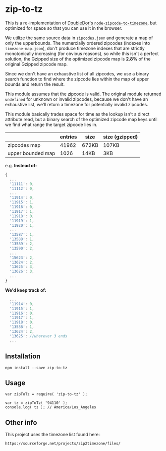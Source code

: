 # zip-to-tz

This is a re-implementation of [DoubleDor's `node-zipcode-to-timezone`](https://github.com/DoubleDor/node-zipcode-to-timezone), but optimized for space so that you can use it in the browser.

We utilize the same source data in `zipcodes.json` and generate a map of only the upperbounds. The numercially ordered zipcodes (indexes into `timezone-map.json`), don't produce timezone indexes that are strictly monotonically increasing (for obvious reasons), so while this isn't a perfect solution, the Gzipped size of the optimized zipcode map is **2.8%** of the original Gzipped zipcode map.

Since we don't have an exhaustive list of all zipcodes, we use a binary search function to find where the zipcode lies within the map of upper bounds and return the result.

This module assumes that the zipcode is valid. The original module returned `undefined` for unknown or invalid zipcodes, because we don't have an exhaustive list, we'll return a timezone for potentially invalid zipcodes.

This module basically trades space for time as the lookup isn't a direct attribute read, but a binary search of the optimized zipcode map keys until we find what range the target zipcode lies in.



|                   | entries | size  | size (gzipped) |
|-------------------|---------|-------|----------------|
| zipcodes map      | 41962   | 672KB | 107KB          |
| upper bounded map | 1026    | 14KB  | 3KB            |

e.g.
**Instead of:**
```javascript
{
  ...
  '11111': 0,
  '11112': 0,
  ...
  '11914': 0,
  '11915': 1,
  '11916': 0,
  '11917': 1,
  '11918': 0,
  '11919': 1,
  '11920': 1,
  ...
  '13587': 1,
  '13588': 1,
  '13589': 2,
  '13590': 2,
  ...
  '15623': 2,
  '13624': 2,
  '13625': 3,
  '13626': 3,
  ...
}
```
**We'd keep track of:**
```javascript
  ...
  '11914': 0,
  '11915': 1,
  '11916': 0,
  '11917': 1,
  '11918': 0,
  '13588': 1,
  '13624': 2,
  '13625': //wherever 3 ends
  ...

```

## Installation

```
npm install --save zip-to-tz
```

## Usage

```
var zipToTz = require( 'zip-to-tz' );

var tz = zipToTz( '94110' );
console.log( tz ); // America/Los_Angeles
```
## Other info

This project uses the timezone list found here:

```
https://sourceforge.net/projects/zip2timezone/files/
```
